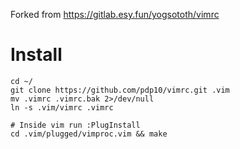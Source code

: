 Forked from https://gitlab.esy.fun/yogsototh/vimrc

# Install

```
cd ~/
git clone https://github.com/pdp10/vimrc.git .vim
mv .vimrc .vimrc.bak 2>/dev/null
ln -s .vim/vimrc .vimrc

# Inside vim run :PlugInstall 
cd .vim/plugged/vimproc.vim && make
```


